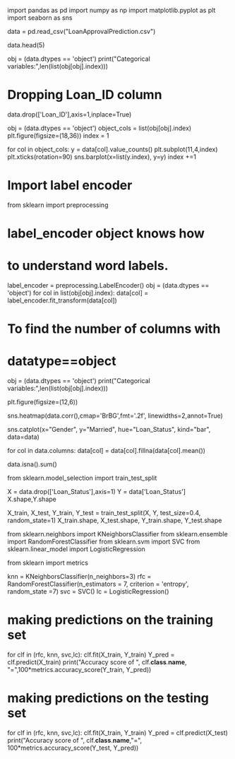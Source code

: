 import pandas as pd
import numpy as np
import matplotlib.pyplot as plt
import seaborn as sns

data = pd.read_csv("LoanApprovalPrediction.csv")


data.head(5)


obj = (data.dtypes == 'object')
print("Categorical variables:",len(list(obj[obj].index)))


# Dropping Loan_ID column
data.drop(['Loan_ID'],axis=1,inplace=True)


obj = (data.dtypes == 'object')
object_cols = list(obj[obj].index)
plt.figure(figsize=(18,36))
index = 1

for col in object_cols:
  y = data[col].value_counts()
  plt.subplot(11,4,index)
  plt.xticks(rotation=90)
  sns.barplot(x=list(y.index), y=y)
  index +=1


# Import label encoder
from sklearn import preprocessing

# label_encoder object knows how
# to understand word labels.
label_encoder = preprocessing.LabelEncoder()
obj = (data.dtypes == 'object')
for col in list(obj[obj].index):
  data[col] = label_encoder.fit_transform(data[col])


# To find the number of columns with
# datatype==object
obj = (data.dtypes == 'object')
print("Categorical variables:",len(list(obj[obj].index)))


plt.figure(figsize=(12,6))

sns.heatmap(data.corr(),cmap='BrBG',fmt='.2f',
            linewidths=2,annot=True)


sns.catplot(x="Gender", y="Married",
            hue="Loan_Status",
            kind="bar",
            data=data)


for col in data.columns:
  data[col] = data[col].fillna(data[col].mean())

data.isna().sum()


from sklearn.model_selection import train_test_split

X = data.drop(['Loan_Status'],axis=1)
Y = data['Loan_Status']
X.shape,Y.shape

X_train, X_test, Y_train, Y_test = train_test_split(X, Y,
                                                    test_size=0.4,
                                                    random_state=1)
X_train.shape, X_test.shape, Y_train.shape, Y_test.shape


from sklearn.neighbors import KNeighborsClassifier
from sklearn.ensemble import RandomForestClassifier
from sklearn.svm import SVC
from sklearn.linear_model import LogisticRegression

from sklearn import metrics

knn = KNeighborsClassifier(n_neighbors=3)
rfc = RandomForestClassifier(n_estimators = 7,
                             criterion = 'entropy',
                             random_state =7)
svc = SVC()
lc = LogisticRegression()

# making predictions on the training set
for clf in (rfc, knn, svc,lc):
    clf.fit(X_train, Y_train)
    Y_pred = clf.predict(X_train)
    print("Accuracy score of ",
          clf.__class__.__name__,
          "=",100*metrics.accuracy_score(Y_train,
                                         Y_pred))


# making predictions on the testing set
for clf in (rfc, knn, svc,lc):
    clf.fit(X_train, Y_train)
    Y_pred = clf.predict(X_test)
    print("Accuracy score of ",
          clf.__class__.__name__,"=",
          100*metrics.accuracy_score(Y_test,
                                     Y_pred))
